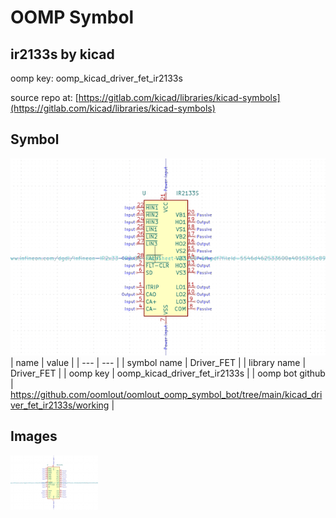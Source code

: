 # OOMP Symbol  
## ir2133s  by kicad  
  
oomp key: oomp_kicad_driver_fet_ir2133s  
  
source repo at: [https://gitlab.com/kicad/libraries/kicad-symbols](https://gitlab.com/kicad/libraries/kicad-symbols)  
## Symbol  
  
[![working.png](working_600.png)](working.png)  
| name | value | 
| --- | --- | 
| symbol name | Driver_FET | 
| library name | Driver_FET | 
| oomp key | oomp_kicad_driver_fet_ir2133s | 
| oomp bot github | https://github.com/oomlout/oomlout_oomp_symbol_bot/tree/main/kicad_driver_fet_ir2133s/working | 
## Images  
  
[![working.png](working_140.png)](working.png)  
